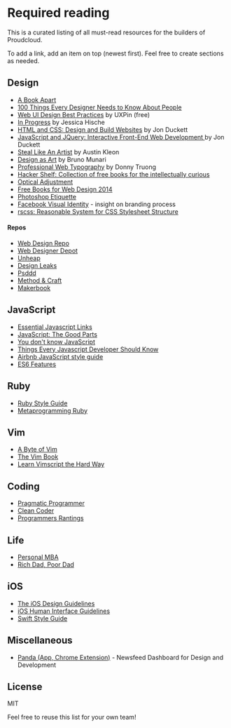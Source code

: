 # Required reading

This is a curated listing of all must-read resources for the builders of Proudcloud.

To add a link, add an item on top (newest first). Feel free to create sections as needed.

## Design

- [A Book Apart](http://abookapart.com/)
- [100 Things Every Designer Needs to Know About People](http://www.amazon.com/Things-Designer-People-Voices-Matter/dp/0321767535)
- [Web UI Design Best Practices](http://www.uxpin.com/web-ui-design-best-practices.html) by UXPin (free)
- [In Progress](http://www.amazon.com/Progress-Lettering-Artists-Sketchbook-Process-ebook/dp/B00WYJCIB4/ref=sr_1_1?s=books&ie=UTF8&qid=1431501090&sr=1-1&keywords=in+progress+jessica+hische) by Jessica Hische
- [HTML and CSS: Design and Build Websites](http://www.htmlandcssbook.com/) by Jon Duckett
- [JavaScript and JQuery: Interactive Front-End Web Development ](http://javascriptbook.com/) by Jon Duckett
- [Steal Like An Artist](http://austinkleon.com/steal/) by Austin Kleon
- [Design as Art](http://www.amazon.com/Design-as-Art-Bruno-Munari/dp/0141035811) by Bruno Munari
- [Professional Web Typography](https://prowebtype.com) by Donny Truong
- [Hacker Shelf: Collection of free books for the intellectually curious](http://hackershelf.com/browse/?popular=1)
- [Optical Adjustment](https://medium.com/@lukejonesme/optical-adjustment-b55492a1165c)
- [Free Books for Web Design 2014](http://speckyboy.com/2015/01/12/free-web-design-ebooks-2014/)
- [Photoshop Etiquette](http://www.photoshopetiquette.com/)
- [Facebook Visual Identity](http://officeofbenbarry.com/see/facebook-visual-identity) - insight on branding process
- [rscss: Reasonable System for CSS Stylesheet Structure](https://github.com/rstacruz/rscss)

#### Repos
- [Web Design Repo](http://www.webdesignrepo.com/)
- [Web Designer Depot](http://www.webdesignerdepot.com/)
- [Unheap](http://www.unheap.com/)
- [Design Leaks](http://designleaks.net/)
- [Psddd](http://psddd.co/)
- [Method & Craft](http://methodandcraft.com/)
- [Makerbook](http://makerbook.net/)

## JavaScript

- [Essential Javascript Links](https://github.com/ericelliott/essential-javascript-links)
- [JavaScript: The Good Parts](http://shop.oreilly.com/product/9780596517748.do)
- [You don't know JavaScript](https://github.com/getify/You-Dont-Know-JS)
- [Things Every Javascript Developer Should Know](http://www.devbattles.com/en/sand/post-1427-Things+Every+Javascript+Developer+Should+Know)
- [Airbnb JavaScript style guide](https://github.com/airbnb/javascript)
- [ES6 Features](git.io/es6features)

## Ruby

- [Ruby Style Guide](https://github.com/bbatsov/ruby-style-guide)
- [Metaprogramming Ruby](https://pragprog.com/book/ppmetr/metaprogramming-ruby)

## Vim

- [A Byte of Vim](http://www.swaroopch.com/notes/vim/)
- [The Vim Book](http://www.oualline.com/vim-book.html)
- [Learn Vimscript the Hard Way](http://learnvimscriptthehardway.stevelosh.com/)

## Coding
- [Pragmatic Programmer](http://www.amazon.com/Pragmatic-Programmer-Journeyman-Master/dp/020161622X)
- [Clean Coder](http://www.amazon.com/The-Clean-Coder-Professional-Programmers/dp/0137081073)
- [Programmers Rantings](http://www.amazon.com/Programmers-Rantings-Programming-Language-Religions-Philosophies-ebook/dp/B00AGXSIXW)

## Life
- [Personal MBA](http://www.amazon.com/Personal-MBA-Master-Art-Business/dp/1591845572/)
- [Rich Dad, Poor Dad](http://www.amazon.com/Rich-Dad-Poor-Teach-Middle/dp/1612680011/)

## iOS

- [The iOS Design Guidelines](http://iosdesign.ivomynttinen.com/)
- [iOS Human Interface Guidelines](https://developer.apple.com/library/ios/documentation/UserExperience/Conceptual/MobileHIG/)
- [Swift Style Guide](https://github.com/raywenderlich/swift-style-guide)

## Miscellaneous

- [Panda (App, Chrome Extension)](https://usepanda.com/) - Newsfeed Dashboard for Design and Development

## License

MIT

Feel free to reuse this list for your own team!
